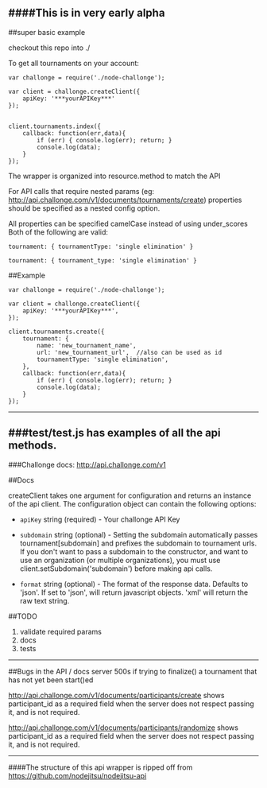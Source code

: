 ####This is in very early alpha
---
##super basic example

checkout this repo into ./

To get all tournaments on your account:

```
var challonge = require('./node-challonge');

var client = challonge.createClient({
	apiKey: '***yourAPIKey***'
});


client.tournaments.index({
	callback: function(err,data){
		if (err) { console.log(err); return; }
		console.log(data);
	}
});

```

The wrapper is organized into resource.method to match the API

For API calls that require nested params (eg: http://api.challonge.com/v1/documents/tournaments/create) properties should be specified as a nested config option.

All properties can be specified camelCase instead of using under_scores Both of the following are valid:
```
tournament: { tournamentType: 'single elimination' }

tournament: { tournament_type: 'single elimination' }

```

##Example

```
var challonge = require('./node-challonge');

var client = challonge.createClient({
	apiKey: '***yourAPIKey***',
});

client.tournaments.create({
	tournament: {
		name: 'new_tournament_name',
		url: 'new_tournament_url',  //also can be used as id
		tournamentType: 'single elimination',
	},
	callback: function(err,data){
		if (err) { console.log(err); return; }
		console.log(data);
	}
});
```
---
###test/test.js has examples of all the api methods.
---
###Challonge docs: http://api.challonge.com/v1


##Docs

createClient takes one argument for configuration and returns an instance of the api client. The configuration object can contain the following options:

* `apiKey` string (required) - Your challonge API Key

* `subdomain` string (optional) - Setting the subdomain automatically passes tournament[subdomain] and prefixes the subdomain to tournament urls.  If you don't want to pass a subdomain to the constructor, and want to use an organization (or multiple organizations), you must use client.setSubdomain('subdomain') before making api calls.

* `format` string (optional) - The format of the response data. Defaults to 'json'.  If set to 'json', will return javascript objects.  'xml' will return the raw text string.


##TODO
1. validate required params
2. docs
3. tests

---

##Bugs in the API / docs
server 500s if trying to finalize() a tournament that has not yet been start()ed

http://api.challonge.com/v1/documents/participants/create shows participant_id as a required field when the server does not respect passing it, and is not required.

http://api.challonge.com/v1/documents/participants/randomize shows participant_id as a required field when the server does not respect passing it, and is not required.

---

####The structure of this api wrapper is ripped off from https://github.com/nodejitsu/nodejitsu-api